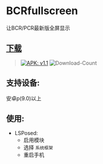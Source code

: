 # BCRfullscreen
让BCR/PCR最新版全屏显示

## [下载](https://github.com/KitsunePie/BCRfullscreen/releases/)

>[![APK: v1.1](https://img.shields.io/badge/APK-v1.1-brightgreen)](https://github.com/KitsunePie/BCRfullscreen/releases/download/1.1/app-release.apk)
![Download-Count](https://img.shields.io/github/downloads/KitsunePie/BCRfullscreen/total?color=blue)

## 支持设备:
安卓p(9.0)以上

## 使用:
- LSPosed:
  - 启用模块
  - 选择 `系统框架`
  - 重启手机
